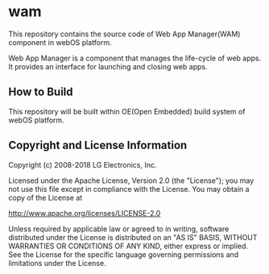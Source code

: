 # wam
This repository contains the source code of Web App Manager(WAM) component in webOS platform.

Web App Manager is a component that manages the life-cycle of web apps. It provides an interface for launching and closing web apps.

## How to Build
This repository will be built within OE(Open Embedded) build system of webOS platform.

## Copyright and License Information
Copyright (c) 2008-2018 LG Electronics, Inc.

Licensed under the Apache License, Version 2.0 (the "License");
you may not use this file except in compliance with the License.
You may obtain a copy of the License at

http://www.apache.org/licenses/LICENSE-2.0

Unless required by applicable law or agreed to in writing, software
distributed under the License is distributed on an "AS IS" BASIS,
WITHOUT WARRANTIES OR CONDITIONS OF ANY KIND, either express or implied.
See the License for the specific language governing permissions and
limitations under the License.

